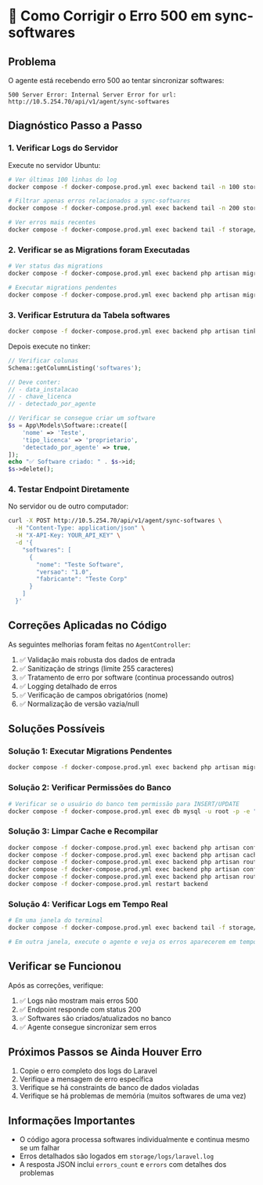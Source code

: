 # 🔧 Como Corrigir o Erro 500 em sync-softwares

## Problema
O agente está recebendo erro 500 ao tentar sincronizar softwares:
```
500 Server Error: Internal Server Error for url: http://10.5.254.70/api/v1/agent/sync-softwares
```

## Diagnóstico Passo a Passo

### 1. Verificar Logs do Servidor

Execute no servidor Ubuntu:

```bash
# Ver últimas 100 linhas do log
docker compose -f docker-compose.prod.yml exec backend tail -n 100 storage/logs/laravel.log

# Filtrar apenas erros relacionados a sync-softwares
docker compose -f docker-compose.prod.yml exec backend tail -n 200 storage/logs/laravel.log | grep -A 20 "sync-softwares\|Falha ao processar\|Erro fatal"

# Ver erros mais recentes
docker compose -f docker-compose.prod.yml exec backend tail -f storage/logs/laravel.log
```

### 2. Verificar se as Migrations foram Executadas

```bash
# Ver status das migrations
docker compose -f docker-compose.prod.yml exec backend php artisan migrate:status

# Executar migrations pendentes
docker compose -f docker-compose.prod.yml exec backend php artisan migrate --force
```

### 3. Verificar Estrutura da Tabela softwares

```bash
docker compose -f docker-compose.prod.yml exec backend php artisan tinker
```

Depois execute no tinker:
```php
// Verificar colunas
Schema::getColumnListing('softwares');

// Deve conter:
// - data_instalacao
// - chave_licenca  
// - detectado_por_agente

// Verificar se consegue criar um software
$s = App\Models\Software::create([
    'nome' => 'Teste',
    'tipo_licenca' => 'proprietario',
    'detectado_por_agente' => true,
]);
echo "✅ Software criado: " . $s->id;
$s->delete();
```

### 4. Testar Endpoint Diretamente

No servidor ou de outro computador:

```bash
curl -X POST http://10.5.254.70/api/v1/agent/sync-softwares \
  -H "Content-Type: application/json" \
  -H "X-API-Key: YOUR_API_KEY" \
  -d '{
    "softwares": [
      {
        "nome": "Teste Software",
        "versao": "1.0",
        "fabricante": "Teste Corp"
      }
    ]
  }'
```

## Correções Aplicadas no Código

As seguintes melhorias foram feitas no `AgentController`:

1. ✅ Validação mais robusta dos dados de entrada
2. ✅ Sanitização de strings (limite 255 caracteres)
3. ✅ Tratamento de erro por software (continua processando outros)
4. ✅ Logging detalhado de erros
5. ✅ Verificação de campos obrigatórios (nome)
6. ✅ Normalização de versão vazia/null

## Soluções Possíveis

### Solução 1: Executar Migrations Pendentes

```bash
docker compose -f docker-compose.prod.yml exec backend php artisan migrate --force
```

### Solução 2: Verificar Permissões do Banco

```bash
# Verificar se o usuário do banco tem permissão para INSERT/UPDATE
docker compose -f docker-compose.prod.yml exec db mysql -u root -p -e "SHOW GRANTS FOR 'labsapp'@'%';"
```

### Solução 3: Limpar Cache e Recompilar

```bash
docker compose -f docker-compose.prod.yml exec backend php artisan config:clear
docker compose -f docker-compose.prod.yml exec backend php artisan cache:clear
docker compose -f docker-compose.prod.yml exec backend php artisan route:clear
docker compose -f docker-compose.prod.yml exec backend php artisan config:cache
docker compose -f docker-compose.prod.yml exec backend php artisan route:cache
docker compose -f docker-compose.prod.yml restart backend
```

### Solução 4: Verificar Logs em Tempo Real

```bash
# Em uma janela do terminal
docker compose -f docker-compose.prod.yml exec backend tail -f storage/logs/laravel.log

# Em outra janela, execute o agente e veja os erros aparecerem em tempo real
```

## Verificar se Funcionou

Após as correções, verifique:

1. ✅ Logs não mostram mais erros 500
2. ✅ Endpoint responde com status 200
3. ✅ Softwares são criados/atualizados no banco
4. ✅ Agente consegue sincronizar sem erros

## Próximos Passos se Ainda Houver Erro

1. Copie o erro completo dos logs do Laravel
2. Verifique a mensagem de erro específica
3. Verifique se há constraints de banco de dados violadas
4. Verifique se há problemas de memória (muitos softwares de uma vez)

## Informações Importantes

- O código agora processa softwares individualmente e continua mesmo se um falhar
- Erros detalhados são logados em `storage/logs/laravel.log`
- A resposta JSON inclui `errors_count` e `errors` com detalhes dos problemas

